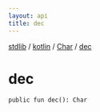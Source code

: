 ```yaml
---
layout: api
title: dec
---
```

[stdlib](../../index.html) / [kotlin](../index.html) / [Char](index.html) / [dec](dec.html)

# dec

```
public fun dec(): Char
```
